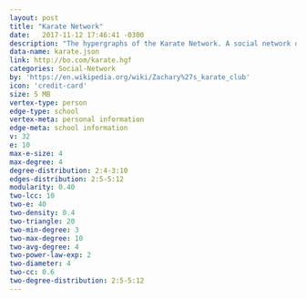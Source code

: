 ```yaml
---
layout: post
title: "Karate Network"
date:   2017-11-12 17:46:41 -0300
description: "The hypergraphs of the Karate Network. A social network of a karate club was studied by Wayne W. Zachary for a period of three years from 1970 to 1972. The network captures 34 members of a karate club, documenting links between pairs of members who interacted outside the club. During the study a conflict arose between the administrator "John A" and instructor "Mr. Hi" (pseudonyms), which led to the split of the club into two. Half of the members formed a new club around Mr. Hi; members from the other part found a new instructor or gave up karate. Based on collected data Zachary correctly assigned all but one member of the club to the groups they actually joined after the split."
data-name: karate.json
link: http://bo.com/karate.hgf
categories: Social-Network
by: 'https://en.wikipedia.org/wiki/Zachary%27s_karate_club'
icon: 'credit-card'
size: 5 MB
vertex-type: person
edge-type: school
vertex-meta: personal information
edge-meta: school information
v: 32
e: 10
max-e-size: 4
max-degree: 4
degree-distribution: 2:4-3:10
edges-distribution: 2:5-5:12
modularity: 0.40
two-lcc: 10
two-e: 40
two-density: 0.4
two-triangle: 20
two-min-degree: 3
two-max-degree: 10
two-avg-degree: 4
two-power-law-exp: 2
two-diameter: 4
two-cc: 0.6
two-degree-distribution: 2:5-5:12
---
```

